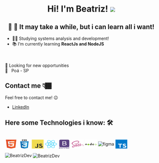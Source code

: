 <h1 align="center">Hi! I'm Beatriz! <img src="https://media.giphy.com/media/OBnIvqqpKFbZam9Wmj/giphy.gif" width="100px"></h1>
<h2 align="center">🚀 💛 It may take a while, but i can learn all i want!</h2>

- 👩🏾‍ Studying systems analysis and development!
- 📚 I’m currently learning **ReactJs and NodeJS**

<br><br>
🔎 Looking for new opportunities <br>
📍   Poá - SP <br>

## Contact me 👇🏾

Feel free to contact me! 😉

- <a href="https://www.linkedin.com/in/beatriz-c-silva-santos-099b7373/">LinkedIn</a>

## Here some Technologies i know: 🛠
<div style="display: inline_block"><br> 

<img align="center"  height="30" width="40" src="https://raw.githubusercontent.com/devicons/devicon/master/icons/html5/html5-original.svg" alt="html5">

<img align="center" src="https://raw.githubusercontent.com/devicons/devicon/master/icons/css3/css3-original-wordmark.svg" alt="css3" width="40" height="30">

<img align="center" src="https://raw.githubusercontent.com/devicons/devicon/master/icons/javascript/javascript-original.svg" alt="javascript" width="40" height="30">

<img align="center" alt="Rafa-React" height="30" width="40" src="https://raw.githubusercontent.com/devicons/devicon/master/icons/react/react-original.svg">

<img align="center" src="https://raw.githubusercontent.com/devicons/devicon/master/icons/bootstrap/bootstrap-plain-wordmark.svg" alt="bootstrap" width="40" height="30">

<img align="center" src="https://raw.githubusercontent.com/devicons/devicon/master/icons/sass/sass-original.svg" alt="sass" width="40" height="30">

<img align="center" src="https://raw.githubusercontent.com/devicons/devicon/master/icons/nodejs/nodejs-original-wordmark.svg" alt="nodejs" width="40" height="30">

<img align="center" src="https://www.vectorlogo.zone/logos/figma/figma-icon.svg" alt="figma" width="40" height="30">

<img align="center" src="https://raw.githubusercontent.com/devicons/devicon/9f4f5cdb393299a81125eb5127929ea7bfe42889/icons/typescript/typescript-original.svg" alt="typescript" width="40" height="30">

</div> 

<p><img align="left" src="https://github-readme-stats.vercel.app/api/top-langs?username=beatrizcssantos&show_icons=true&theme=dracula&hide_border=true&locale=en&layout=compact" alt="BeatrizDev" /></p>

<p>&nbsp;<img align="center" src="https://github-readme-stats.vercel.app/api?username=beatrizcssantos&show_icons=true&theme=dracula&hide_border=true&locale=en" alt="BeatrizDev" /></p>


